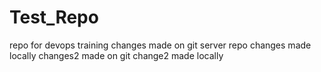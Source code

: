 # Test_Repo
repo for devops training
changes made on git server repo
changes made locally
changes2 made on git
change2 made locally
